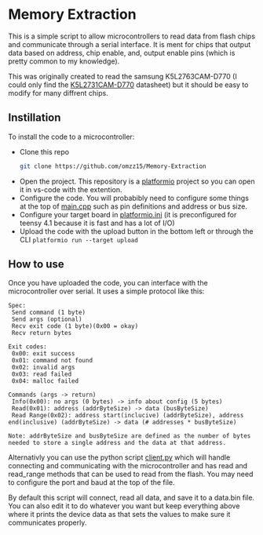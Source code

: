 # Memory Extraction
This is a simple script to allow microcontrollers to read data from flash chips and communicate through a serial interface. It is ment for chips that output data based on address, chip enable, and, output enable pins (which is pretty common to my knowledge).

This was originally created to read the samsung K5L2763CAM-D770 (I could only find the [K5L2731CAM-D770](https://datasheetspdf.com/mobile/688253/SamsungElectronics/K5L2731CAM-D770/1) datasheet) but it should be easy to modify for many diffrent chips.

## Instillation
To install the code to a microcontroller:
- Clone this repo
    ```bash
    git clone https://github.com/omzz15/Memory-Extraction
    ```
- Open the project. This repository is a [platformio](https://platformio.org/) project so you can open it in vs-code with the extention.
- Configure the code. You will probabibly need to configure some things at the top of [main.cpp](./src/main.cpp) such as pin definitions and address or bus size.
- Configure your target board in [platformio.ini](./platformio.ini) (it is preconfigured for teensy 4.1 because it is fast and has a lot of I/O)
- Upload the code with the upload button in the bottom left or through the CLI ```platformio run --target upload```

## How to use
Once you have uploaded the code, you can interface with the microcontroller over serial. It uses a simple protocol like this:
```
Spec:
 Send command (1 byte)
 Send args (optional)
 Recv exit code (1 byte)(0x00 = okay)
 Recv return bytes

Exit codes:
 0x00: exit success
 0x01: command not found
 0x02: invalid args
 0x03: read failed
 0x04: malloc failed

Commands (args -> return)
 Info(0x00): no args (0 bytes) -> info about config (5 bytes)
 Read(0x01): address (addrByteSize) -> data (busByteSize)
 Read Range(0x02): address start(inclucive) (addrByteSize), address end(inclusive) (addrByteSize) -> data (# addresses * busByteSize)

Note: addrByteSize and busByteSize are defined as the number of bytes needed to store a single address and the data at that address.
```
Alternativly you can use the python script [client.py](./src/client.py) which will handle connecting and communicating with the microcontroller and has read and read_range methods that can be used to read from the flash. You may need to configure the port and baud at the top of the file.

By default this script will connect, read all data, and save it to a data.bin file. You can also edit it to do whatever you want but keep everything above where it prints the device data as that sets the values to make sure it communicates properly.
